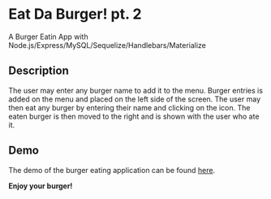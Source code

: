 # Eat Da Burger! pt. 2
A Burger Eatin App with Node.js/Express/MySQL/Sequelize/Handlebars/Materialize

## Description

The user may enter any burger name to add it to the menu. Burger entries is added on the menu and placed on the left side of the screen. The user may then eat any burger by entering their name and clicking on the icon. The eaten burger is then moved to the right and is shown with the user who ate it.

## Demo

The demo of the burger eating application can be found [here](https://eatin-da-burgers.herokuapp.com/).



**Enjoy your burger!**
